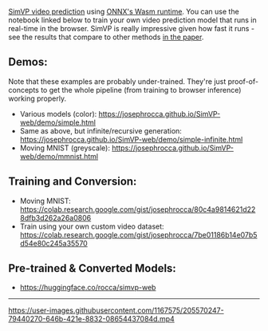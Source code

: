 [SimVP video prediction](https://github.com/chengtan9907/SimVPv2) using [ONNX's Wasm runtime](https://github.com/microsoft/onnxruntime/tree/main/js/web). You can use the notebook linked below to train your own video prediction model that runs in real-time in the browser. SimVP is really impressive given how fast it runs - see the results that compare to other methods [in the paper](https://arxiv.org/abs/2211.12509).

## Demos:

Note that these examples are probably under-trained. They're just proof-of-concepts to get the whole pipeline (from training to browser inference) working properly.

 * Various models (color): https://josephrocca.github.io/SimVP-web/demo/simple.html
 * Same as above, but infinite/recursive generation: https://josephrocca.github.io/SimVP-web/demo/simple-infinite.html
 * Moving MNIST (greyscale): https://josephrocca.github.io/SimVP-web/demo/mmnist.html

## Training and Conversion:

* Moving MNIST: https://colab.research.google.com/gist/josephrocca/80c4a9814621d228dfb3d262a26a0806
* Train using your own custom video dataset: https://colab.research.google.com/gist/josephrocca/7be01186b14e07b5d54e80c245a35570

## Pre-trained & Converted Models:

* https://huggingface.co/rocca/simvp-web


---

https://user-images.githubusercontent.com/1167575/205570247-79440270-646b-421e-8832-08654437084d.mp4


